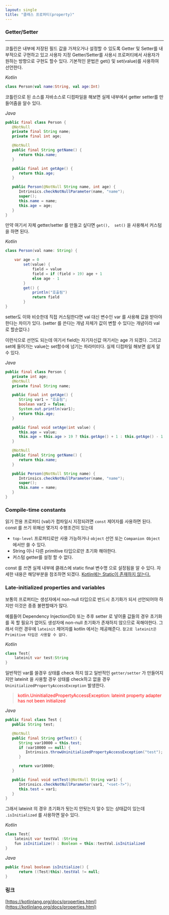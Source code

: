 ```yaml
---
layout: single
title: "클래스 프로퍼티(property)"
---
```


### Getter/Setter
---

코틀린은 내부에 저장된 필드 값을 가져오거나 설정할 수 있도록 Getter 및 Setter를 내부적으로 구현하고 있고
사용자 지정 Getter/Setter를 사용시 프로퍼티에서 사용자가 원하는 방향으로 구현도 할수 있다.
기본적인 문법은 get() 및 set(value)를 사용하여 선언한다.

*Kotlin*
```kotlin
class Person(val name:String, val age:Int)
```

코틀린으로 된 소스를 자바소스로 디컴파일을 해보면 실제 내부에서 getter setter를 만들어줌을 알수 있다.

*Java*
```java
public final class Person {
   @NotNull
   private final String name;
   private final int age;

   @NotNull
   public final String getName() {
      return this.name;
   }

   public final int getAge() {
      return this.age;
   }

   public Person(@NotNull String name, int age) {
      Intrinsics.checkNotNullParameter(name, "name");
      super();
      this.name = name;
      this.age = age;
   }
}
```

만약 여기서 자체 getter/setter 를 만들고 싶다면 `get(),  set()` 을 사용해서 커스텀을 하면 된다.

*Kotlin*
```java
class Person(val name: String) {

    var age = 0
        set(value) {
            field = value
            field = if (field > 19) age + 1
            else age - 1
        }
        get() {
            println("호출됨")
            return field
        }
}
```

setter도 이와 비슷한데 직접 커스텀한다면 val 대신 변수인 var 를 사용해 
값을 받아야 한다는 차이가 있다.
(setter 를 쓴다는 개념 자체가 값이 변할 수 있다는 개념이라 val 로 할순없다.)

이런식으로 선언도 되는데 여기서 field는 자기자신값 여기서는 age 가 되겠다.
그리고 set에 들어가는 value는 set함수에 넘기는 파라미터다. 
실제 디컴파일 해보면 쉽게 알 수 있다.

*Java*
```java
public final class Person {
   private int age;
   @NotNull
   private final String name;

   public final int getAge() {
      String var1 = "호출됨";
      boolean var2 = false;
      System.out.println(var1);
      return this.age;
   }

   public final void setAge(int value) {
      this.age = value;
      this.age = this.age > 19 ? this.getAge() + 1 : this.getAge() - 1;
   }

   @NotNull
   public final String getName() {
      return this.name;
   }

   public Person(@NotNull String name) {
      Intrinsics.checkNotNullParameter(name, "name");
      super();
      this.name = name;
   }
}
```

### Compile-time constants

읽기 전용 프로퍼티 (val)가 컴파일시 지정되려면 `const` 제어자를 사용하면 된다.  
const 를 쓰기 위해선 몇가지 수행조건이 있는데

- `top-level` 프로퍼티로만 사용 가능하거나 `object` 선언 또는 `Companion Object` 에서만 쓸 수 있다. 
- String 이나 다른 primitive 타입으로만 초기화 해야한다.
- 커스텀 getter를 설정 할 수 없다.

const 를 쓰면 실제 내부에 클래스에 static final 변수명 으로 설정됨을 알 수 있다.
자세한 내용은 해당부분을 참조하면 되겠다. [Kotlin에는 Static이 존재하지 않는다.](/kotlin/class/kotlin-static)


### Late-initialized properties and variables

보통의 프로퍼티는 생성자에서 non-null 타입으로 반드시 초기화가 되서 선언되어야 하지만
이것은 종종 불편할때가 많다.

예를들어 Dependency Injection(DI) 또는 추후 setter 로 넣어줄 값들의 경우 초기화를 꼭 할 필요가
없어도 생성자에 non-null 초기화가 존재하지 않으므로 꼭해야한다. 그래서 이런 경우에
`lateinit` 제어자를 kotlin 에서는 제공해준다.  `참고로 lateinit은 Primitive 타입은 사용할 수 없다.`

*Kotlin*
```java
class Test{
    lateinit var test:String
}
```

일반적인 var를 쓸경우 상태를 check 하지 않고 일반적인 `getter/setter` 가 만들어지지만
lateinit 을 사용할 경우 상태를 check하고 없을 경우 `UninitializedPropertyAccessException` 발생한다.
> <span style="color:red">kotlin.UninitializedPropertyAccessException: lateinit property adapter has not been initialized</span>

*Java*
```java
public final class Test {
   public String test;

   @NotNull
   public final String getTest() {
      String var10000 = this.test;
      if (var10000 == null) {
         Intrinsics.throwUninitializedPropertyAccessException("test");
      }

      return var10000;
   }

   public final void setTest(@NotNull String var1) {
      Intrinsics.checkNotNullParameter(var1, "<set-?>");
      this.test = var1;
   }
}
```

그래서 lateinit 의 경우 초기화가 됫는지 안됫는지 알수 있는 상태값이 있는데
`.isInitialized` 를 사용하면 알수 있다.

*Kotlin*
```java
class Test{
    lateinit var testVal :String
    fun isInitialize() : Boolean = this::testVal.isInitialized
}
```
*Java*
```java
public final boolean isInitialize() {
      return ((Test)this).testVal != null;
}
```


### 링크

[https://kotlinlang.org/docs/properties.html](https://kotlinlang.org/docs/properties.html)



